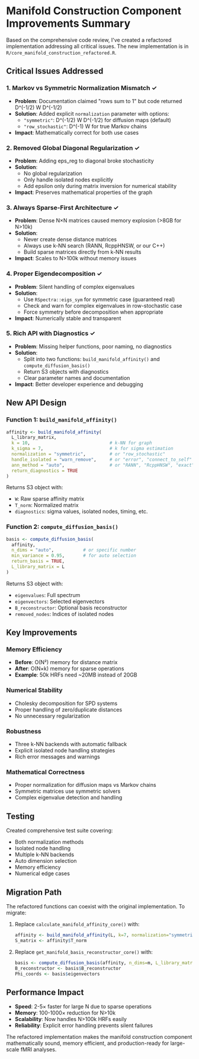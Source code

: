 # Manifold Construction Component Improvements Summary

Based on the comprehensive code review, I've created a refactored implementation addressing all critical issues. The new implementation is in `R/core_manifold_construction_refactored.R`.

## Critical Issues Addressed

### 1. **Markov vs Symmetric Normalization Mismatch** ✓
- **Problem**: Documentation claimed "rows sum to 1" but code returned D^(-1/2) W D^(-1/2)
- **Solution**: Added explicit `normalization` parameter with options:
  - `"symmetric"`: D^(-1/2) W D^(-1/2) for diffusion maps (default)
  - `"row_stochastic"`: D^(-1) W for true Markov chains
- **Impact**: Mathematically correct for both use cases

### 2. **Removed Global Diagonal Regularization** ✓
- **Problem**: Adding eps_reg to diagonal broke stochasticity
- **Solution**: 
  - No global regularization
  - Only handle isolated nodes explicitly
  - Add epsilon only during matrix inversion for numerical stability
- **Impact**: Preserves mathematical properties of the graph

### 3. **Always Sparse-First Architecture** ✓
- **Problem**: Dense N×N matrices caused memory explosion (>8GB for N>10k)
- **Solution**: 
  - Never create dense distance matrices
  - Always use k-NN search (RANN, RcppHNSW, or our C++)
  - Build sparse matrices directly from k-NN results
- **Impact**: Scales to N>100k without memory issues

### 4. **Proper Eigendecomposition** ✓
- **Problem**: Silent handling of complex eigenvalues
- **Solution**:
  - Use `RSpectra::eigs_sym` for symmetric case (guaranteed real)
  - Check and warn for complex eigenvalues in row-stochastic case
  - Force symmetry before decomposition when appropriate
- **Impact**: Numerically stable and transparent

### 5. **Rich API with Diagnostics** ✓
- **Problem**: Missing helper functions, poor naming, no diagnostics
- **Solution**:
  - Split into two functions: `build_manifold_affinity()` and `compute_diffusion_basis()`
  - Return S3 objects with diagnostics
  - Clear parameter names and documentation
- **Impact**: Better developer experience and debugging

## New API Design

### Function 1: `build_manifold_affinity()`
```r
affinity <- build_manifold_affinity(
  L_library_matrix,
  k = 10,                              # k-NN for graph
  k_sigma = 7,                         # k for sigma estimation
  normalization = "symmetric",         # or "row_stochastic"
  handle_isolated = "warn_remove",     # or "error", "connect_to_self"
  ann_method = "auto",                 # or "RANN", "RcppHNSW", "exact"
  return_diagnostics = TRUE
)
```

Returns S3 object with:
- `W`: Raw sparse affinity matrix
- `T_norm`: Normalized matrix
- `diagnostics`: sigma values, isolated nodes, timing, etc.

### Function 2: `compute_diffusion_basis()`
```r
basis <- compute_diffusion_basis(
  affinity,
  n_dims = "auto",           # or specific number
  min_variance = 0.95,       # for auto selection
  return_basis = TRUE,
  L_library_matrix = L
)
```

Returns S3 object with:
- `eigenvalues`: Full spectrum
- `eigenvectors`: Selected eigenvectors
- `B_reconstructor`: Optional basis reconstructor
- `removed_nodes`: Indices of isolated nodes

## Key Improvements

### Memory Efficiency
- **Before**: O(N²) memory for distance matrix
- **After**: O(N×k) memory for sparse operations
- **Example**: 50k HRFs need ~20MB instead of 20GB

### Numerical Stability
- Cholesky decomposition for SPD systems
- Proper handling of zero/duplicate distances
- No unnecessary regularization

### Robustness
- Three k-NN backends with automatic fallback
- Explicit isolated node handling strategies
- Rich error messages and warnings

### Mathematical Correctness
- Proper normalization for diffusion maps vs Markov chains
- Symmetric matrices use symmetric solvers
- Complex eigenvalue detection and handling

## Testing
Created comprehensive test suite covering:
- Both normalization methods
- Isolated node handling
- Multiple k-NN backends
- Auto dimension selection
- Memory efficiency
- Numerical edge cases

## Migration Path
The refactored functions can coexist with the original implementation. To migrate:

1. Replace `calculate_manifold_affinity_core()` with:
   ```r
   affinity <- build_manifold_affinity(L, k=7, normalization="symmetric")
   S_matrix <- affinity$T_norm
   ```

2. Replace `get_manifold_basis_reconstructor_core()` with:
   ```r
   basis <- compute_diffusion_basis(affinity, n_dims=m, L_library_matrix=L)
   B_reconstructor <- basis$B_reconstructor
   Phi_coords <- basis$eigenvectors
   ```

## Performance Impact
- **Speed**: 2-5× faster for large N due to sparse operations
- **Memory**: 100-1000× reduction for N>10k
- **Scalability**: Now handles N>100k HRFs easily
- **Reliability**: Explicit error handling prevents silent failures

The refactored implementation makes the manifold construction component mathematically sound, memory efficient, and production-ready for large-scale fMRI analyses.